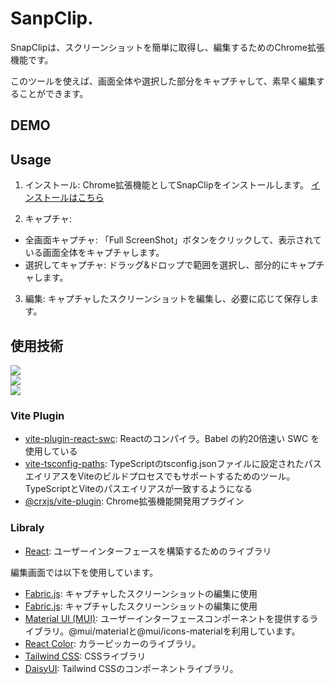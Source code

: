 # SanpClip.
SnapClipは、スクリーンショットを簡単に取得し、編集するためのChrome拡張機能です。


このツールを使えば、画面全体や選択した部分をキャプチャして、素早く編集することができます。

## DEMO

## Usage
1. インストール: Chrome拡張機能としてSnapClipをインストールします。
  [インストールはこちら](https://chromewebstore.google.com/detail/snapclip/ellkjgioaalcapghdhfepfddpjjphohp?authuser=0&hl=ja)

2. キャプチャ:
  - 全画面キャプチャ: 「Full ScreenShot」ボタンをクリックして、表示されている画面全体をキャプチャします。
  - 選択してキャプチャ: ドラッグ&ドロップで範囲を選択し、部分的にキャプチャします。

3. 編集: キャプチャしたスクリーンショットを編集し、必要に応じて保存します。

## 使用技術
<div>
  <div><img src="https://img.shields.io/badge/-TypeScript-007ACC.svg?logo=typescript&style=for-the-badge"></div>
  <div><img src="https://img.shields.io/badge/-React-555.svg?logo=react&style=for-the-badge"></div>
  <div><img src="https://img.shields.io/badge/Vite-646CFF?style=for-the-badge&logo=Vite&logoColor=white"></div>
</div>

### Vite Plugin
- [vite-plugin-react-swc](https://github.com/vitejs/vite-plugin-react-swc): Reactのコンパイラ。Babel の約20倍速い SWC を使用している
- [vite-tsconfig-paths](https://github.com/vitejs/vite-plugin-react-swc): TypeScriptのtsconfig.jsonファイルに設定されたパスエイリアスをViteのビルドプロセスでもサポートするためのツール。TypeScriptとViteのパスエイリアスが一致するようになる
- [@crxjs/vite-plugin](https://github.com/vitejs/vite-plugin-react-swc): Chrome拡張機能開発用プラグイン

### Libraly
- [React](https://ja.react.dev): ユーザーインターフェースを構築するためのライブラリ

編集画面では以下を使用しています。
- [Fabric.js](http://fabricjs.com/): キャプチャしたスクリーンショットの編集に使用
- [Fabric.js](http://fabricjs.com/): キャプチャしたスクリーンショットの編集に使用
- [Material UI (MUI)](https://mui.com/): ユーザーインターフェースコンポーネントを提供するライブラリ。@mui/materialと@mui/icons-materialを利用しています。
- [React Color](https://casesandberg.github.io/react-color/): カラーピッカーのライブラリ。
- [Tailwind CSS](https://tailwindcss.com/): CSSライブラリ
- [DaisyUI](https://daisyui.com/): Tailwind CSSのコンポーネントライブラリ。


